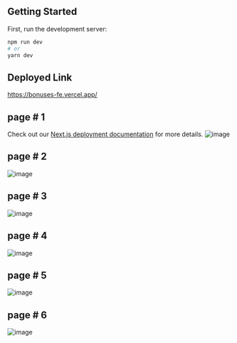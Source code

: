 
## Getting Started

First, run the development server:
```bash
npm run dev
# or
yarn dev
```
## Deployed Link
https://bonuses-fe.vercel.app/
## page # 1
Check out our [Next.js deployment documentation](https://nextjs.org/docs/deployment) for more details.
![image](https://user-images.githubusercontent.com/54173716/218117745-0add7c19-41f6-465f-9972-932b27e094f5.png)
## page # 2
![image](https://user-images.githubusercontent.com/54173716/218118088-10e8eae9-703a-4c15-a2e5-46c5e929ff59.png)
## page # 3
![image](https://user-images.githubusercontent.com/54173716/218118488-393e69eb-6936-4189-83f8-5bed0bcdaf62.png)
## page # 4
![image](https://user-images.githubusercontent.com/54173716/218118578-c1cf8bdc-0cc1-4d17-837d-98d2dc98fee4.png)
## page # 5
![image](https://user-images.githubusercontent.com/54173716/218118706-dd1727a1-d073-4713-98c8-de3ec0e3bf1f.png)
## page # 6
![image](https://user-images.githubusercontent.com/54173716/218118840-9a48dc73-8c05-4570-8ec5-7304e43ab7b1.png)

